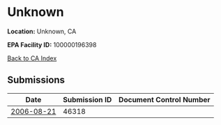 # Unknown

**Location:** Unknown, CA

**EPA Facility ID:** 100000196398

[Back to CA Index](../../index.md)

## Submissions

| Date | Submission ID | Document Control Number |
|------|--------------|-------------------------|
| [2006-08-21](submissions/46318.md) | 46318 |  |
